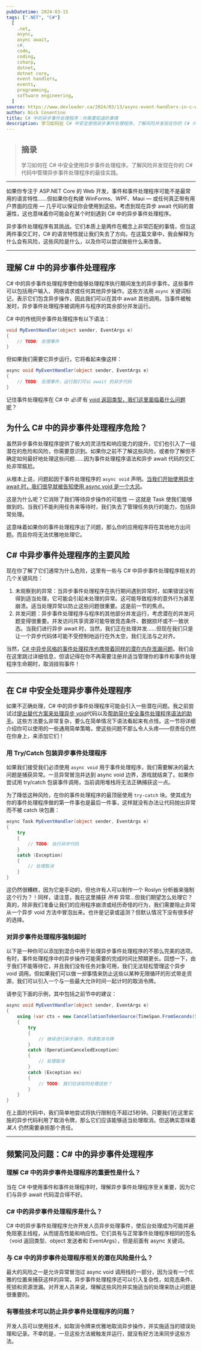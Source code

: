 ```yaml
---
pubDatetime: 2024-03-15
tags: [".NET", "C#"]
  [
    .net,
    async,
    async await,
    c#,
    code,
    coding,
    csharp,
    dotnet,
    dotnet core,
    event handlers,
    events,
    programming,
    software engineering,
  ]
source: https://www.devleader.ca/2024/03/13/async-event-handlers-in-c-what-you-need-to-know/
author: Nick Cosentino
title: C# 中的异步事件处理程序：你需要知道的事情
description: 学习如何在 C# 中安全使用异步事件处理程序。了解风险并发现在你的 C# 代码中管理异步事件处理程序的最佳实践。
---
```


> ## 摘录
>
> 学习如何在 C# 中安全使用异步事件处理程序。了解风险并发现在你的 C# 代码中管理异步事件处理程序的最佳实践。

---

如果你专注于 ASP.NET Core 的 Web 开发，事件和事件处理程序可能不是最常用的语言特性……但如果你在构建 WinForms、WPF、Maui — 或任何真正带有用户界面的应用 — 几乎可以保证你会使用到这些。考虑到现在异步 await 代码的普遍性，这也意味着你可能会在某个时刻遇到 C# 中的异步事件处理程序。

异步事件处理程序有其挑战。它们本质上是两件在概念上非常匹配的事情，但当这两件事交汇时，C# 的语言特性就让我们失去了方向。在这篇文章中，我会解释为什么会有风险，这些风险是什么，以及你可以尝试做些什么来改善。

---

## 理解 C# 中的异步事件处理程序

C# 中的异步事件处理程序使你能够处理程序执行期间发生的异步事件。这些事件可以包括用户输入、网络请求或任何其他异步操作。这些方法用 `async` 关键词标记，表示它们包含异步操作，因此我们可以在其中 await 其他调用。当事件被触发时，异步事件处理程序被调用并与程序的其余部分并发运行。

C# 中的传统同步事件处理程序有以下语法：

```csharp
void MyEventHandler(object sender, EventArgs e)
{
    // TODO: 处理事件
}
```

但如果我们需要它异步运行，它将看起来像这样：

```csharp
async void MyEventHandler(object sender, EventArgs e)
{
    // TODO: 处理事件，运行我们可以 await 的异步代码
}
```

记住事件处理程序在 C# 中 _必须_ 有 [void 返回类型，我们这里面临着什么问题呢](https://www.devleader.ca/2023/01/27/async-void-how-to-tame-the-asynchronous-nightmare/ "async void — 如何驯服异步噩梦")？

## 为什么 C# 中的异步事件处理程序危险？

虽然异步事件处理程序提供了极大的灵活性和响应能力的提升，它们也引入了一组潜在的危险和风险，你需要意识到。如果你之前不了解这些风险，或者你了解但不确定如何最好地处理这些问题……因为事件处理程序语法和异步 await 代码的交汇处非常尴尬。

从根本上说，问题起因于事件处理程序的 `async void` 声明。[当我们开始使用异步 await 时，我们很早就被告知使用 async void 是一个大忌](https://www.devleader.ca/2024/03/07/async-void-methods-in-c-the-dangers-that-you-need-to-know/ "C# 中 async void 方法 — 你需要知道的危险")。

这是为什么呢？它消除了我们等待异步操作的可能性 — 这就是 Task 使我们能够做到的。当我们不能利用任务来等待时，我们失去了管理任务执行的能力，包括异常处理。

这意味着如果你的事件处理程序出了问题，那么你的应用程序将在其他地方出问题。而且你将无法优雅地处理它。

## C# 中异步事件处理程序的主要风险

现在你了解了它们通常为什么危险，这里有一些与 C# 中异步事件处理程序相关的几个关键风险：

1.  未观察到的异常：当异步事件处理程序在执行期间遇到异常时，如果错误没有得到适当处理，它可能会引起未处理的异常。这可能导致程序的意外行为甚至崩溃。适当处理异常以防止这些问题很重要。这是前一节的焦点。
2.  并发问题：异步事件处理程序与程序的其他部分并发运行，考虑潜在的并发问题变得很重要。并发访问共享资源可能导致竞态条件、数据损坏或不一致状态。当我们进行异步 await 时，当然，我们正在处理并发......但现在我们只是让一个异步代码体可能不受控制地运行在外太空，我们无法与之对齐。

当然，[C# 中异步风格的事件处理程序也携带着同样的潜在内存泄漏问题](https://www.devleader.ca/2024/02/14/weak-events-in-c-how-to-avoid-nasty-memory-leaks/ "C# 中的弱事件 — 如何避免恶心的内存泄漏")。我们会在这里跳过详细信息，但请记得在你不再需要注册并适当管理你的事件和事件处理程序生命期时，取消挂钩事件！

---

## 在 C# 中安全处理异步事件处理程序

如果不正确处理，C# 中的异步事件处理程序可能会引入一些潜在问题。我之前尝试过[提出替代方案来处理异步 void](https://www.devleader.ca/2023/01/27/async-void-how-to-tame-the-asynchronous-nightmare/ "async void — 如何驯服异步噩梦")代码以及[帮助简化安全事件处理程序语法的助手](https://www.devleader.ca/2023/02/14/async-eventhandlers-a-simple-safety-net-to-the-rescue/ "Async EventHandlers — 简单救星的诞生")。这些方法要么非常复杂，要么在简单情况下语法看起来有点怪。这一节将详细介绍你可以使用的一些通用简单策略，使这些问题不那么令人头疼——但责任仍然在你身上，来添加它们！

### 用 Try/Catch 包装异步事件处理程序

如果我们接受我们必须使用 `async void` 用于事件处理程序，我们需要解决的最大问题是捕获异常。一旦异常冒泡并达到 async void 边界，游戏就结束了。如果你尝试用 try/catch 包装事件调用，当前调用堆栈将无法正确捕获这一点。

为了降低这种风险，在你的事件处理程序的最顶层使用 `try-catch` 块。使其成为你的事件处理程序做的第一件事也是最后一件事，这样就没有办法让代码抛出异常而不被 catch 块包裹：

```csharp
async Task MyEventHandler(object sender, EventArgs e)
{
    try
    {
        // TODO: 执行异步代码
    }
    catch (Exception)
    {
        // 处理取消
    }
}
```

这仍然很糟糕，因为它是手动的，但也许有人可以制作一个 Roslyn 分析器来强制这个行为？！同样，请注意，我在这里捕获 _所有_ 异常...但我们期望怎么处理它？真的，除非我们准备让我们的应用程序崩溃或经历奇怪的行为，我们需要阻止异常从一个异步 void 方法中冒泡出来。也许是记录或遥测？但默认情况下没有很多好的选择。

### 对异步事件处理程序强制超时

以下是一种你可以添加到混合中用于处理异步事件处理程序的不那么完美的选项。有时，事件处理程序中的异步操作可能需要的完成时间比预期更长。回想一下，由于我们不能等待它，并且我们没有任务对象可用，我们无法轻松管理这个异步 void 调用。但如果我们可以做*一些*事情来防止这些以某种无限循环的形式带走资源，我们可以引入一个与一些最大允许时间一起计时的取消令牌。

请参见下面的示例，其中包括之前节中的建议：

```csharp
async void MyEventHandler(object sender, EventArgs e)
{
    using (var cts = new CancellationTokenSource(TimeSpan.FromSeconds(5)))
    {
        try
        {
            // 继续进行异步操作，传递取消令牌
        }
        catch (OperationCanceledException)
        {
            // 处理取消
        }
        catch (Exception ex)
        {
            // TODO: 我们应该如何处理这些？
        }
    }
}
```

在上面的代码中，我们简单地尝试将执行限制在不超过5秒钟。只要我们在这里实施的异步代码利用了取消令牌，那么它们应该能够适当处理取消。但这确实意味着 _某人_ 仍然需要承担那个责任。

---

## 频繁问及问题：C# 中的异步事件处理程序

### 理解 C# 中的异步事件处理程序的重要性是什么？

当在 C# 中使用事件和事件处理程序时，理解异步事件处理程序至关重要，因为它们与异步 await 代码混合得不好。

### C# 中的异步事件处理程序是什么？

C# 中的异步事件处理程序允许开发人员异步处理事件，使后台处理成为可能并避免阻塞主线程，从而提高性能和响应性。它们具有与正常事件处理程序相同的签名（void 返回类型、object 发送者和 EventArgs），但是前面有 async 关键词。

### 与 C# 中的异步事件处理程序相关的潜在风险是什么？

最大的风险之一是允许异常冒泡过 async void 调用栈的一部分，因为没有一个优雅的位置来捕获这样的异常。异步事件处理程序还可以引入复杂性，如竞态条件、死锁和资源泄漏。对开发人员来说，理解这些风险并实施适当的处理来防止问题是很重要的。

### 有哪些技术可以防止异步事件处理程序的问题？

开发人员可以使用技术，如取消令牌来优雅地取消异步操作，并实施适当的错误处理和记录。不幸的是，一旦这些方法被触发并运行，就没有好方法来同步这些方法。
